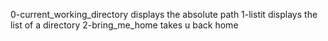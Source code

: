 0-current_working_directory displays the absolute path
1-listit displays the list of a directory
2-bring_me_home takes u back home
